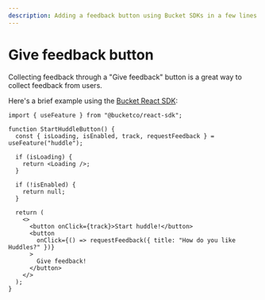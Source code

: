 ```yaml
---
description: Adding a feedback button using Bucket SDKs in a few lines of code.
---
```


# Give feedback button

Collecting feedback through a "Give feedback" button is a great way to collect feedback from users.

Here's a brief example using the [Bucket React SDK](../../sdk/@bucketco/react-sdk/):

```tsx
import { useFeature } from "@bucketco/react-sdk";

function StartHuddleButton() {
  const { isLoading, isEnabled, track, requestFeedback } = useFeature("huddle");

  if (isLoading) {
    return <Loading />;
  }

  if (!isEnabled) {
    return null;
  }

  return (
    <>
      <button onClick={track}>Start huddle!</button>
      <button
        onClick={() => requestFeedback({ title: "How do you like Huddles?" })}
      >
        Give feedback!
      </button>
    </>
  );
}
```

